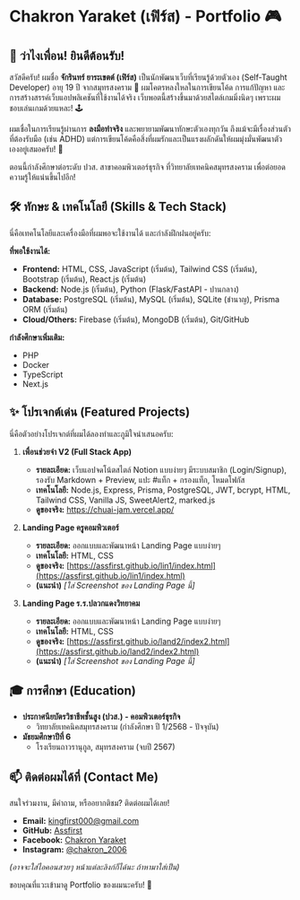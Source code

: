 # Chakron Yaraket (เฟิร์ส) - Portfolio 🎮

## 👋 ว่าไงเพื่อน! ยินดีต้อนรับ!

สวัสดีครับ! ผมชื่อ **จักรินทร์ ยาระเขตต์ (เฟิร์ส)** เป็นนักพัฒนาเว็บที่เรียนรู้ด้วยตัวเอง (Self-Taught Developer) อายุ 19 ปี จากสมุทรสงคราม 🌊 ผมโคตรหลงใหลในการเขียนโค้ด การแก้ปัญหา และการสร้างสรรค์เว็บแอปพลิเคชันที่ใช้งานได้จริง เว็บพอตนี้สร้างขึ้นมาด้วยสไตล์เกมมิ่งนิดๆ เพราะผมชอบเล่นเกมด้วยแหละ! 🕹️

ผมเชื่อในการเรียนรู้ผ่านการ **ลงมือทำจริง** และพยายามพัฒนาทักษะตัวเองทุกวัน ถึงแม้จะมีเรื่องส่วนตัวที่ต้องรับมือ (เช่น ADHD) แต่การเขียนโค้ดคือสิ่งที่ผมรักและเป็นแรงผลักดันให้ผมมุ่งมั่นพัฒนาตัวเองอยู่เสมอครับ! 💪

ตอนนี้กำลังศึกษาต่อระดับ ปวส. สาขาคอมพิวเตอร์ธุรกิจ ที่วิทยาลัยเทคนิคสมุทรสงคราม เพื่อต่อยอดความรู้ให้แน่นขึ้นไปอีก!

## 🛠️ ทักษะ & เทคโนโลยี (Skills & Tech Stack)

นี่คือเทคโนโลยีและเครื่องมือที่ผมพอจะใช้งานได้ และกำลังฝึกฝนอยู่ครับ:

**ที่พอใช้งานได้:**
* **Frontend:** HTML, CSS, JavaScript (เริ่มต้น), Tailwind CSS (เริ่มต้น), Bootstrap (เริ่มต้น), React.js (เริ่มต้น)
* **Backend:** Node.js (เริ่มต้น), Python (Flask/FastAPI - ปานกลาง)
* **Database:** PostgreSQL (เริ่มต้น), MySQL (เริ่มต้น), SQLite (ชำนาญ), Prisma ORM (เริ่มต้น)
* **Cloud/Others:** Firebase (เริ่มต้น), MongoDB (เริ่มต้น), Git/GitHub

**กำลังศึกษาเพิ่มเติม:**
* PHP
* Docker
* TypeScript
* Next.js

## ✨ โปรเจกต์เด่น (Featured Projects)

นี่คือตัวอย่างโปรเจกต์ที่ผมได้ลองทำและภูมิใจนำเสนอครับ:

1.  **เพื่อนช่วยจำ V2 (Full Stack App)**
    * **รายละเอียด:** เว็บแอปจดโน้ตสไตล์ Notion แบบง่ายๆ มีระบบสมาชิก (Login/Signup), รองรับ Markdown + Preview, แปะ #แท็ก + กรองแท็ก, โหมดโฟกัส
    * **เทคโนโลยี:** Node.js, Express, Prisma, PostgreSQL, JWT, bcrypt, HTML, Tailwind CSS, Vanilla JS, SweetAlert2, marked.js
    * **ดูของจริง:** https://chuai-jam.vercel.app/
   

2.  **Landing Page ครูคอมพิวเตอร์**
    * **รายละเอียด:** ออกแบบและพัฒนาหน้า Landing Page แบบง่ายๆ
    * **เทคโนโลยี:** HTML, CSS
    * **ดูของจริง:** [https://assfirst.github.io/lin1/index.html](https://assfirst.github.io/lin1/index.html)
    * **(แนะนำ)** *[ใส่ Screenshot ของ Landing Page นี้]*

3.  **Landing Page ร.ร.ปลวกแดงวิทยาคม**
    * **รายละเอียด:** ออกแบบและพัฒนาหน้า Landing Page แบบง่ายๆ
    * **เทคโนโลยี:** HTML, CSS
    * **ดูของจริง:** [https://assfirst.github.io/land2/index2.html](https://assfirst.github.io/land2/index2.html)
    * **(แนะนำ)** *[ใส่ Screenshot ของ Landing Page นี้]*



## 🎓 การศึกษา (Education)

* **ประกาศนียบัตรวิชาชีพชั้นสูง (ปวส.) - คอมพิวเตอร์ธุรกิจ**
    * วิทยาลัยเทคนิคสมุทรสงคราม (กำลังศึกษา ปี 1/2568 - ปัจจุบัน)
* **มัธยมศึกษาปีที่ 6**
    * โรงเรียนถาวรานุกูล, สมุทรสงคราม (จบปี 2567)

## 📫 ติดต่อผมได้ที่ (Contact Me)

สนใจร่วมงาน, มีคำถาม, หรืออยากติชม? ติดต่อผมได้เลย!

* **Email:** kingfirst000@gmail.com
* **GitHub:** [Assfirst](https://github.com/Assfirst)
* **Facebook:** [Chakron Yaraket](https://www.facebook.com/chakron2006)
* **Instagram:** [@chakron_2006](https://instagram.com/chakron_2006)

*(อาจจะใส่ไอคอนสวยๆ หน้าแต่ละลิงก์ก็ได้นะ ถ้าหามาใส่เป็น)*


ขอบคุณที่แวะเข้ามาดู Portfolio ของผมนะครับ! 🙏


